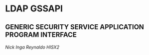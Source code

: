 # LDAP GSSAPI

## GENERIC SECURITY SERVICE APPLICATION PROGRAM INTERFACE

###### Nick Inga Reynaldo HISX2

